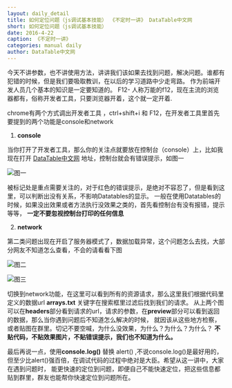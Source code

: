 ```yaml
---
layout: daily_detail
title: 如何定位问题（js调试基本技能） 《不定时一讲》 DataTable中文网
short: 如何定位问题（js调试基本技能）
date: 2016-4-22
caption: 《不定时一讲》
categories: manual daily
author: DataTable中文网
---
```

今天不讲参数，也不讲使用方法，讲讲我们该如果去找到问题，解决问题。谁都有犯错的时候，但是我们要吸取教训，在以后的学习道路中少走弯路。 作为前端开发人员几个基本的知识是一定要知道的。
F12- 人称万能的f12，现在主流的浏览器都有，俗称开发者工具，只要浏览器开着，这个就一定开着.

chrome有两个方式调出开发者工具 ，ctrl+shift+i 和 F12，在开发者工具里首先要提到的两个功能是console和network

1. **console**

当你打开了开发者工具，那么你的关注点就要放在控制台（console）上，比如我现在打开
[DataTable中文网](http://datatables.club/) 地址，控制台就会有错误提示，如图一

![图一]({{site.baseurl}}/images/daily/2016-04-22/1.png "图一")

被标记处是重点需要关注的，对于红色的错误提示，是绝对不容忍了，但是看到这里，可以判断出没有关系，不影响Datatables的显示。
一般在使用Datatables的时候，如果没出效果或者方法执行没效果之类的，首先看控制台有没有报错，提示等等，
**一定不要忽视控制台打印的任何信息**

2. **network**

第二类问题出现在开启了服务器模式了，数据加载异常，这个问题怎么去找，大部分网友不知道怎么查看，不会的请看看下图

![图二]({{site.baseurl}}/images/daily/2016-04-22/2.png "图二")

![图三]({{site.baseurl}}/images/daily/2016-04-22/3.png "图三")

切换到network功能，在这里可以看到所有的资源请求，那么这里我们根据代码里定义的数据url **arrays.txt** 关键字在搜索框里过滤后找到我们的请求。
从上两个图可以在**headers**部分看到请求的url，请求的参数，在**preview**部分可以看到返回的数据，那么当你遇到问题后不知道怎么解决的时候，
就因该从这些地方检察，或者贴图在群里。切记不要空喊，为什么没效果，为什么？为什么？为什么？
**不贴代码，不贴效果图片，不贴错误提示，我们也不知道为什么。**

最后再说一点，使用**console.log()** 替换 alert() ,不说console.log()是最好用的，
但至少比alert()强百倍，在调试代码的过程中绝对是大臣。希望从这一讲中，大家在遇到问题时，
能更快速的定位到问题，即便自己不能快速定位，把这些信息都贴到群里，群友也能帮你快速定位到问题所在。
